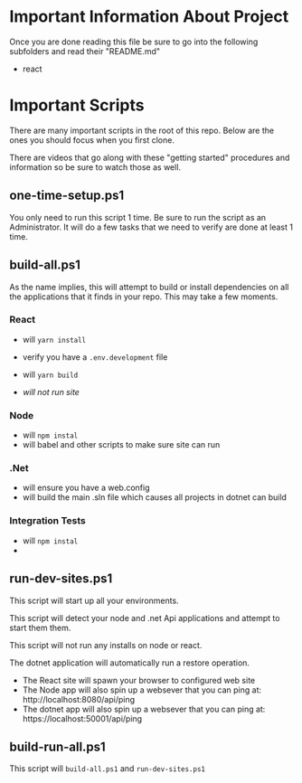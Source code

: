 
# Important Information About Project

Once you are done reading this file be sure to go into the following subfolders and read their "README.md"

- react



# Important Scripts

There are many important scripts in the root of this repo. Below are the ones you should focus when you first clone. 

There are videos that go along with these "getting started" procedures and information so be sure to watch those as well.



## one-time-setup.ps1

You only need to run this script 1 time. Be sure to run the script as an Administrator. It will do a few tasks that we need to verify are done at least 1 time.

## build-all.ps1

As the name implies, this will attempt to build or install dependencies on all the applications that it finds in your repo. This may take a few moments.

### React
- will `yarn install`
- verify you have a `.env.development` file
- will `yarn build`

- *will not run site*

### Node
- will `npm instal`
- will babel and other scripts to make sure site can run

### .Net
- will ensure you have a web.config 
- will build the main .sln file which causes all projects in dotnet can build

### Integration Tests

- will `npm instal`
- 

## run-dev-sites.ps1

This script will start up all your environments.

This script will detect your node and .net Api applications and attempt to start them them.

This script will not run any installs on node or react.

The dotnet application will automatically run a restore operation.

- The React site will spawn your browser to configured web site
- The Node app will also spin up a websever that you can ping at: http://localhost:8080/api/ping
- The dotnet app will also spin up a websever that you can ping at: https://localhost:50001/api/ping



## build-run-all.ps1

This script will `build-all.ps1` and `run-dev-sites.ps1`





